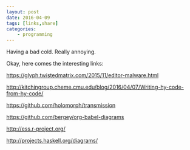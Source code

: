 ```yaml
---
layout: post
date: 2016-04-09
tags: [links,share]
categories:
    - programming
---
```


Having a bad cold. Really annoying.

Okay, here comes the interesting links:

https://glyph.twistedmatrix.com/2015/11/editor-malware.html

http://kitchingroup.cheme.cmu.edu/blog/2016/04/07/Writing-hy-code-from-hy-code/

https://github.com/holomorph/transmission

https://github.com/bergey/org-babel-diagrams

http://ess.r-project.org/

http://projects.haskell.org/diagrams/

